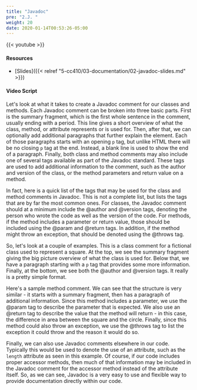 ```yaml
---
title: "Javadoc"
pre: "2.J. "
weight: 20
date: 2020-01-14T00:53:26-05:00
---
```


{{< youtube  >}}

<!-- TODO FIXME -->

#### Resources

* [Slides]({{< relref "5-cc410/03-documentation/02-javadoc-slides.md" >}})

#### Video Script

Let's look at what it takes to create a Javadoc comment for our classes and methods. Each Javadoc comment can be broken into three basic parts. First is the summary fragment, which is the first whole sentence in the comment, usually ending with a period. This line gives a short overview of what the class, method, or attribute represents or is used for. Then, after that, we can optionally add additional paragraphs that further explain the element. Each of those paragraphs starts with an opening `p` tag, but unlike HTML there will be no closing `p` tag at the end. Instead, a blank line is used to show the end of a paragraph. Finally, both class and method comments may also include one of several tags available as part of the Javadoc standard. These tags are used to add additional information to the comment, such as the author and version of the class, or the method parameters and return value on a method.

In fact, here is a quick list of the tags that may be used for the class and method comments in Javadoc. This is not a complete list, but lists the tags that are by far the most common ones. For classes, the Javadoc comment should at a minimum include the @author and @version tags, denoting the person who wrote the code as well as the version of the code. For methods, if the method includes a parameter or return value, those should be included using the @param and @return tags. In addition, if the method might throw an exception, that should be denoted using the @throws tag. 

So, let's look at a couple of examples. This is a class comment for a fictional class used to represent a square. At the top, we see the summary fragment giving the big picture overview of what the class is used for. Below that, we have a paragraph starting with a `p` tag that provides some more information. Finally, at the bottom, we see both the @author and @version tags. It really is a pretty simple format.

Here's a sample method comment. We can see that the structure is very similar - it starts with a summary fragment, then has a paragraph of additional information. Since this method includes a parameter, we use the @param tag to describe the parameter that is expected. We also use an @return tag to describe the value that the method will return - in this case, the difference in area between the square and the circle. Finally, since this method could also throw an exception, we use the @throws tag to list the exception it could throw and the reason it would do so. 

Finally, we can also use Javadoc comments elsewhere in our code. Typically this would be used to denote the use of an attribute, such as the `length` attribute as seen in this example. Of course, if our code includes proper accessor methods, then much of that information may be included in the Javadoc comment for the accessor method instead of the attribute itself. So, as we can see, Javadoc is a very easy to use and flexible way to provide documentation directly within our code. 